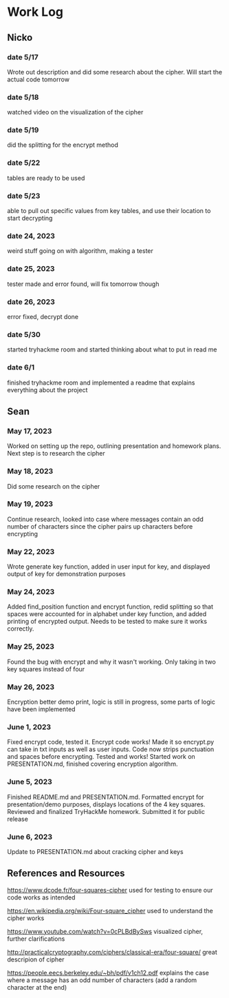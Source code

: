 # Work Log

## Nicko

### date 5/17

Wrote out description and did some research about the cipher. Will start the actual code tomorrow

### date 5/18

watched video on the visualization of the cipher

### date 5/19

did the splitting for the encrypt method

### date 5/22

tables are ready to be used

### date 5/23

able to pull out specific values from key tables, and use their location to start decrypting

### date 24, 2023

weird stuff going on with algorithm, making a tester

### date 25, 2023

tester made and error found, will fix tomorrow though

### date 26, 2023

error fixed, decrypt done

### date 5/30

started tryhackme room and started thinking about what to put in read me

### date 6/1

finished tryhackme room and implemented a readme that explains everything about the project

## Sean

### May 17, 2023

Worked on setting up the repo, outlining presentation and homework plans. Next step is to research the cipher

### May 18, 2023

Did some research on the cipher

### May 19, 2023

Continue research, looked into case where messages contain an odd number of characters since the cipher pairs up characters before encrypting

### May 22, 2023

Wrote generate key function, added in user input for key, and displayed output of key for demonstration purposes

### May 24, 2023
Added find_position function and encrypt function, redid splitting so that spaces were accounted for in alphabet under key function, and added printing of encrypted output. Needs to be tested to make sure it works correctly.

### May 25, 2023
Found the bug with encrypt and why it wasn't working. Only taking in two key squares instead of four

### May 26, 2023
Encryption better demo print, logic is still in progress, some parts of logic have been implemented

### June 1, 2023
Fixed encrypt code, tested it. Encrypt code works!
Made it so encrypt.py can take in txt inputs as well as user inputs. Code now strips punctuation and spaces before encrypting. Tested and works!
Started work on PRESENTATION.md, finished covering encryption algorithm.

### June 5, 2023
Finished README.md and PRESENTATION.md. Formatted encrypt for presentation/demo purposes, displays locations of the 4 key squares. Reviewed and finalized TryHackMe homework. Submitted it for public release

### June 6, 2023
Update to PRESENTATION.md about cracking cipher and keys

## References and Resources

https://www.dcode.fr/four-squares-cipher
used for testing to ensure our code works as intended

https://en.wikipedia.org/wiki/Four-square_cipher
used to understand the cipher works

https://www.youtube.com/watch?v=0cPLBdBySws
visualized cipher, further clarifications

http://practicalcryptography.com/ciphers/classical-era/four-square/
great descripion of cipher

https://people.eecs.berkeley.edu/~bh/pdf/v1ch12.pdf
explains the case where a message has an odd number of characters (add a random character at the end)
